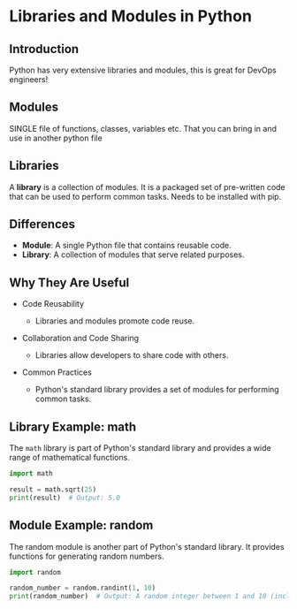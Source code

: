 # Libraries and Modules in Python

## Introduction

Python has very extensive libraries and modules, this is great for DevOps engineers!

## Modules

SINGLE file of functions, classes, variables etc. That you can bring in and use in another python file


## Libraries

A **library** is a collection of modules. It is a packaged set of pre-written code that can be used to perform common tasks. Needs to be installed with pip.

## Differences

- **Module**: A single Python file that contains reusable code.
- **Library**: A collection of modules that serve related purposes.

## Why They Are Useful

- Code Reusability 
  - Libraries and modules promote code reuse.
  

- Collaboration and Code Sharing 
  - Libraries allow developers to share code with others.


- Common Practices
  - Python's standard library provides a set of modules for performing common tasks.

## Library Example: math
The `math` library is part of Python's standard library and provides a wide range of mathematical functions.

```python
import math

result = math.sqrt(25)
print(result)  # Output: 5.0

```

## Module Example: random
The random module is another part of Python's standard library. It provides functions for generating random numbers.
```python
import random

random_number = random.randint(1, 10)
print(random_number)  # Output: A random integer between 1 and 10 (inclusive)

```